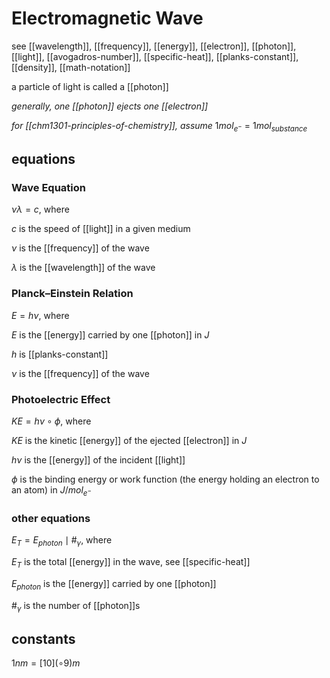 # Electromagnetic Wave

see [[wavelength]], [[frequency]], [[energy]], [[electron]], [[photon]], [[light]], [[avogadros-number]], [[specific-heat]], [[planks-constant]], [[density]], [[math-notation]]

a particle of light is called a [[photon]]

_generally, one [[photon]] ejects one [[electron]]_

_for [[chm1301-principles-of-chemistry]], assume_ $1mol_{e^-}$ = $1mol_{substance}$

## equations

### Wave Equation

$\nu \lambda = c$, where

$c$ is the speed of [[light]] in a given medium

$\nu$ is the [[frequency]] of the wave

$\lambda$ is the [[wavelength]] of the wave

### Planck–Einstein Relation

$E = h \nu$, where

$E$ is the [[energy]] carried by one [[photon]] in $J$

$h$ is [[planks-constant]]

$\nu$ is the [[frequency]] of the wave

### Photoelectric Effect

$KE = h \nu \circ \phi$, where

$KE$ is the kinetic [[energy]] of the ejected [[electron]] in $J$

$h \nu$ is the [[energy]] of the incident [[light]]

$\phi$ is the binding energy or work function (the energy holding an electron to an atom) in $J/mol_{e^-}$

### other equations

$E_T = E_{photon} \mid \#_\gamma$, where

$E_T$ is the total [[energy]] in the wave, see [[specific-heat]]

$E_{photon}$ is the [[energy]] carried by one [[photon]]

$\#_\gamma$ is the number of [[photon]]s

## constants

$1nm = [10](\circ 9)m$
